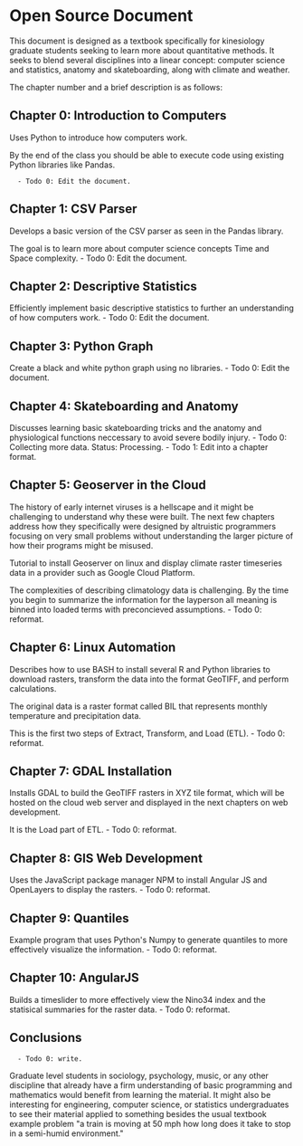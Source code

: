 # Open Source Document

This document is designed as a textbook specifically for kinesiology graduate students seeking to learn more about quantitative methods. It seeks to blend several disciplines into a linear concept: computer science and statistics, anatomy and skateboarding, along with climate and weather.

The chapter number and a brief description is as follows:

## Chapter 0: Introduction to Computers
Uses Python to introduce how computers work.

By the end of the class you should be able to execute code using existing Python libraries like Pandas.

      - Todo 0: Edit the document.
## Chapter 1: CSV Parser
Develops a basic version of the CSV parser as seen in the Pandas library.

The goal is to learn more about computer science concepts Time and Space complexity.
      - Todo 0: Edit the document.
## Chapter 2: Descriptive Statistics
Efficiently implement basic descriptive statistics to further an understanding of how computers work.
      - Todo 0: Edit the document.
## Chapter 3: Python Graph
Create a black and white python graph using no libraries.
      - Todo 0: Edit the document.
## Chapter 4: Skateboarding and Anatomy
Discusses learning basic skateboarding tricks and the anatomy and physiological functions neccessary to avoid severe bodily injury.
      - Todo 0: Collecting more data. Status: Processing.
      - Todo 1: Edit into a chapter format.
## Chapter 5: Geoserver in the Cloud
The history of early internet viruses is a hellscape and it might be challenging to understand why these were built. The next few chapters address how they specifically were designed by altruistic programmers focusing on very small problems without understanding the larger picture of how their programs might be misused.

Tutorial to install Geoserver on linux and display climate raster timeseries data in a provider such as Google Cloud Platform.

The complexities of describing climatology data is challenging. By the time you begin to summarize the information for the layperson all meaning is binned into loaded terms with preconcieved assumptions.
      - Todo 0: reformat.
## Chapter 6: Linux Automation
Describes how to use BASH to install several R and Python libraries to download rasters, transform the data into the format GeoTIFF, and perform calculations.

The original data is a raster format called BIL that represents monthly temperature and precipitation data.

This is the first two steps of Extract, Transform, and Load (ETL).
      - Todo 0: reformat.
## Chapter 7: GDAL Installation
Installs GDAL to build the GeoTIFF rasters in XYZ tile format, which will be hosted on the cloud web server and displayed in the next chapters on web development.

It is the Load part of ETL.
      - Todo 0: reformat.
## Chapter 8: GIS Web Development
Uses the JavaScript package manager NPM to install Angular JS and OpenLayers to display the rasters.
      - Todo 0: reformat.
## Chapter 9: Quantiles
Example program that uses Python's Numpy to generate quantiles to more effectively visualize the information.
      - Todo 0: reformat.
## Chapter 10: AngularJS
Builds a timeslider to more effectively view the Nino34 index and the statisical summaries for the raster data.
      - Todo 0: reformat.
## Conclusions
      - Todo 0: write.

Graduate level students in sociology, psychology, music, or any other discipline that already have a firm understanding of basic programming and mathematics would benefit from learning the material. It might also be interesting for engineering, computer science, or statistics undergraduates to see their material applied to something besides the usual textbook example problem "a train is moving at 50 mph how long does it take to stop in a semi-humid environment."

